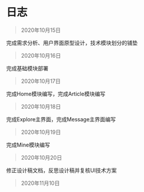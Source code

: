 # 日志

> 2020年10月15日

完成需求分析、用户界面原型设计，技术模块划分的铺垫

> 2020年10月16日

完成基础模块部署

> 2020年10月17日

完成Home模块编写，完成Article模块编写

> 2020年10月18日

完成Explore主界面，完成Message主界面编写

> 2020年10月19日

完成Mine模块编写

> 2020年10月20日

修正设计稿文档，反思设计稿并复核UI技术方案

> 2020年11月10日



